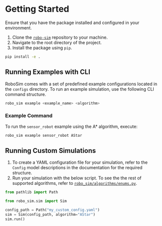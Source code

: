 # Getting Started

Ensure that you have the package installed and configured in your environment.
1. Clone the [`robo-sim`](https://github.com/camille-004/robo-sim/tree/main) repository to your machine.
2. Navigate to the root directory of the project.
3. Install the package using `pip`.

```sh
pip install -e .
```

## Running Examples with CLI

RoboSim comes with a set of predefined example configurations located in the `configs` directory. To run an example simulation, use the following CLI command structure.

```sh
robo_sim example <example_name> <algorithm>
```

### Example Command

To run the `sensor_robot` example using the A* algorithm, execute:

```sh
robo_sim example sensor_robot AStar
```

## Running Custom Simulations

1. To create a YAML configuration file for your simulation, refer to the `Config` model descriptions in the documentation for the required structure.
2. Run your simulation with the below script. To see the the rest of supported algorithms, refer to [`robo_sim/algorithms/enums.py`](https://github.com/camille-004/robo-sim/blob/main/robo_sim/algorithms/enums.py).

```python
from pathlib import Path

from robo_sim.sim import Sim

config_path = Path("my_custom_config.yaml")
sim = Sim(config_path, algorithm="AStar")
sim.run()
```
